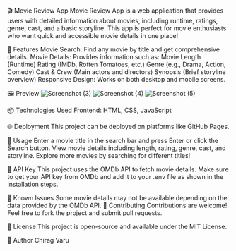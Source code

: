 🎬 Movie Review App
Movie Review App is a web application that provides users with detailed information about movies, including runtime, ratings, genre, cast, and a basic storyline. This app is perfect for movie enthusiasts who want quick and accessible movie details in one place!

🚀 Features
Movie Search: Find any movie by title and get comprehensive details.
Movie Details: Provides information such as:
Movie Length (Runtime)
Rating (IMDb, Rotten Tomatoes, etc.)
Genre (e.g., Drama, Action, Comedy)
Cast & Crew (Main actors and directors)
Synopsis (Brief storyline overview)
Responsive Design: Works on both desktop and mobile screens.

🖼️ Preview
![Screenshot (3)](https://github.com/user-attachments/assets/2bd538f8-85f4-48d6-b928-80b6324a9ba0)
![Screenshot (4)](https://github.com/user-attachments/assets/3ce21149-a59d-4c47-9f3b-afbc7df490dd)
![Screenshot (5)](https://github.com/user-attachments/assets/4ae9299c-8e41-4795-8f6d-60229035f335)


📦 Technologies Used
Frontend: HTML, CSS, JavaScript

🌐 Deployment
This project can be deployed on platforms like GitHub Pages.

🎥 Usage
Enter a movie title in the search bar and press Enter or click the Search button.
View movie details including length, rating, genre, cast, and storyline.
Explore more movies by searching for different titles!

🔑 API Key
This project uses the OMDb API to fetch movie details. Make sure to get your API key from OMDb and add it to your .env file as shown in the installation steps.

🐛 Known Issues
Some movie details may not be available depending on the data provided by the OMDb API.
🤝 Contributing
Contributions are welcome! Feel free to fork the project and submit pull requests.

📄 License
This project is open-source and available under the MIT License.

👤 Author
Chirag Varu

